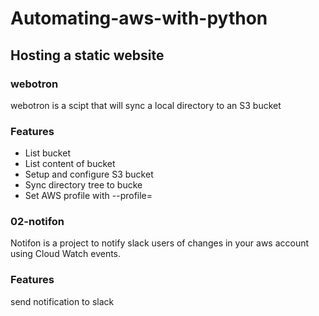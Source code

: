 # Automating-aws-with-python
## Hosting a static website
### webotron
webotron is a scipt that will sync a local directory to an S3 bucket

### Features
* List bucket
* List content of bucket
* Setup and configure S3 bucket
* Sync directory tree to bucke
* Set AWS profile with --profile=<profileName>

### 02-notifon
Notifon is a project to notify slack users of changes in your aws account using Cloud Watch events.
### Features
send notification to slack
